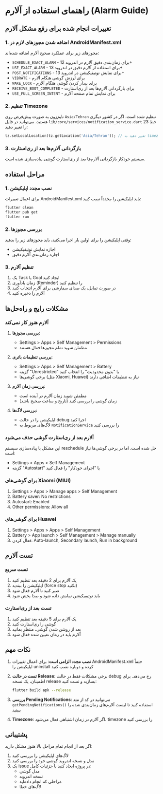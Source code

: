 # راهنمای استفاده از آلارم (Alarm Guide)

## تغییرات انجام شده برای رفع مشکل آلارم

### 1. اضافه شدن مجوزهای لازم در AndroidManifest.xml
مجوزهای زیر برای عملکرد صحیح آلارم اضافه شده‌اند:
- `SCHEDULE_EXACT_ALARM` - برای زمان‌بندی دقیق آلارم در اندروید 12+
- `USE_EXACT_ALARM` - برای استفاده از آلارم دقیق در اندروید 13+
- `POST_NOTIFICATIONS` - برای نمایش نوتیفیکیشن در اندروید 13+
- `VIBRATE` - برای لرزش گوشی هنگام آلارم
- `WAKE_LOCK` - برای بیدار کردن گوشی هنگام آلارم
- `RECEIVE_BOOT_COMPLETED` - برای بازگردانی آلارم‌ها بعد از ری‌استارت
- `USE_FULL_SCREEN_INTENT` - برای نمایش تمام صفحه آلارم

### 2. تنظیم Timezone
تایم‌زون به صورت پیش‌فرض روی `Asia/Tehran` تنظیم شده است. اگر در کشور دیگری هستید، می‌توانید در فایل `lib/core/services/notification_service.dart` خط 23 را تغییر دهید:

```dart
tz.setLocalLocation(tz.getLocation('Asia/Tehran')); // تغییر دهید به timezone مورد نظر
```

### 3. بازگردانی آلارم‌ها بعد از ری‌استارت
سیستم خودکار بازگردانی آلارم‌ها بعد از ری‌استارت گوشی پیاده‌سازی شده است.

## مراحل استفاده

### 1. نصب مجدد اپلیکیشن
برای اعمال تغییرات AndroidManifest.xml باید اپلیکیشن را مجدداً نصب کنید:

```bash
flutter clean
flutter pub get
flutter run
```

### 2. بررسی مجوزها
وقتی اپلیکیشن را برای اولین بار اجرا می‌کنید، باید مجوزهای زیر را بدهید:
- اجازه نمایش نوتیفیکیشن
- اجازه زمان‌بندی آلارم دقیق

### 3. تنظیم آلارم
1. یک Task یا Goal ایجاد کنید
2. زمان یادآوری (Reminder) را تنظیم کنید
3. در صورت تمایل، یک صدای سفارشی برای آلارم انتخاب کنید
4. آلارم را ذخیره کنید

## مشکلات رایج و راه‌حل‌ها

### آلارم هنوز کار نمی‌کند
1. **بررسی مجوزها:**
   - Settings > Apps > Self Management > Permissions
   - مطمئن شوید تمام مجوزها فعال هستند

2. **بررسی تنظیمات باتری:**
   - Settings > Apps > Self Management > Battery
   - گزینه "Unrestricted" یا "بدون محدودیت" را انتخاب کنید
   - برخی گوشی‌ها (مثل Xiaomi, Huawei) نیاز به تنظیمات اضافی دارند

3. **بررسی زمان آلارم:**
   - مطمئن شوید زمان آلارم در آینده است
   - زمان گوشی را بررسی کنید (تاریخ و ساعت صحیح باشد)

4. **بررسی لاگ‌ها:**
   - اپلیکیشن را در حالت debug اجرا کنید
   - لاگ‌های مربوط به `NotificationService` را بررسی کنید

### آلارم بعد از ری‌استارت گوشی حذف می‌شود
این مشکل با پیاده‌سازی سیستم reschedule حل شده است. اما در برخی گوشی‌ها نیاز است:
- Settings > Apps > Self Management
- گزینه "Autostart" یا "اجرای خودکار" را فعال کنید

### برای گوشی‌های Xiaomi (MIUI)
1. Settings > Apps > Manage apps > Self Management
2. Battery saver: No restrictions
3. Autostart: Enabled
4. Other permissions: Allow all

### برای گوشی‌های Huawei
1. Settings > Apps > Apps > Self Management
2. Battery > App launch > Self Management > Manage manually
3. فعال کردن: Auto-launch, Secondary launch, Run in background

## تست آلارم

### تست سریع
1. یک آلارم برای 2 دقیقه بعد تنظیم کنید
2. اپلیکیشن را ببندید (force stop نکنید)
3. صبر کنید تا آلارم فعال شود
4. باید نوتیفیکیشن نمایش داده شود و صدا پخش شود

### تست بعد از ری‌استارت
1. یک آلارم برای 5 دقیقه بعد تنظیم کنید
2. گوشی را ری‌استارت کنید
3. بعد از روشن شدن گوشی، منتظر بمانید
4. آلارم باید در زمان تعیین شده فعال شود

## نکات مهم

1. **نصب مجدد الزامی است**: برای اعمال تغییرات AndroidManifest.xml حتماً اپلیکیشن را uninstall کرده و دوباره نصب کنید

2. **تست در حالت Release**: برخی مشکلات فقط در حالت debug رخ می‌دهد. برای اطمینان، یک نسخه release بسازید و تست کنید:
   ```bash
   flutter build apk --release
   ```

3. **بررسی Pending Notifications**: می‌توانید در کد از متد `getPendingNotifications()` استفاده کنید تا لیست آلارم‌های زمان‌بندی شده را ببینید

4. **Timezone**: اگر آلارم در زمان اشتباهی فعال می‌شود، timezone را بررسی کنید

## پشتیبانی

اگر بعد از انجام تمام مراحل بالا هنوز مشکل دارید:
1. لاگ‌های اپلیکیشن را بررسی کنید
2. مدل و نسخه اندروید گوشی خود را بررسی کنید
3. یک issue در پروژه ایجاد کنید با جزئیات کامل:
   - مدل گوشی
   - نسخه اندروید
   - مراحلی که انجام داده‌اید
   - لاگ‌های خطا

